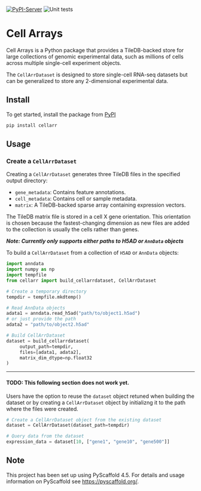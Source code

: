 <!-- These are examples of badges you might want to add to your README:
     please update the URLs accordingly

[![Built Status](https://api.cirrus-ci.com/github/<USER>/cellarr.svg?branch=main)](https://cirrus-ci.com/github/<USER>/cellarr)
[![ReadTheDocs](https://readthedocs.org/projects/cellarr/badge/?version=latest)](https://cellarr.readthedocs.io/en/stable/)
[![Coveralls](https://img.shields.io/coveralls/github/<USER>/cellarr/main.svg)](https://coveralls.io/r/<USER>/cellarr)
[![PyPI-Server](https://img.shields.io/pypi/v/cellarr.svg)](https://pypi.org/project/cellarr/)
[![Conda-Forge](https://img.shields.io/conda/vn/conda-forge/cellarr.svg)](https://anaconda.org/conda-forge/cellarr)
[![Monthly Downloads](https://pepy.tech/badge/cellarr/month)](https://pepy.tech/project/cellarr)
[![Twitter](https://img.shields.io/twitter/url/http/shields.io.svg?style=social&label=Twitter)](https://twitter.com/cellarr)
-->

[![PyPI-Server](https://img.shields.io/pypi/v/cellarr.svg)](https://pypi.org/project/cellarr/)
![Unit tests](https://github.com/BiocPy/cellarr/actions/workflows/pypi-test.yml/badge.svg)

# Cell Arrays

Cell Arrays is a Python package that provides a TileDB-backed store for large collections of genomic experimental data, such as millions of cells across multiple single-cell experiment objects.

The `CellArrDataset` is designed to store single-cell RNA-seq
datasets but can be generalized to store any 2-dimensional experimental data.

## Install

To get started, install the package from [PyPI](https://pypi.org/project/cellarr/)

```bash
pip install cellarr
```

## Usage

### Create a `CellArrDataset`

Creating a `CellArrDataset` generates three TileDB files in the specified output directory:

- `gene_metadata`: Contains feature annotations.
- `cell_metadata`: Contains cell or sample metadata.
- `matrix`: A TileDB-backed sparse array containing expression vectors.

The TileDB matrix file is stored in a cell X gene orientation. This orientation
is chosen because the fastest-changing dimension as new files are added to the
collection is usually the cells rather than genes.

***Note: Currently only supports either paths to H5AD or `AnnData` objects***

To build a `CellArrDataset` from a collection of `H5AD` or `AnnData` objects:

```python
import anndata
import numpy as np
import tempfile
from cellarr import build_cellarrdataset, CellArrDataset

# Create a temporary directory
tempdir = tempfile.mkdtemp()

# Read AnnData objects
adata1 = anndata.read_h5ad("path/to/object1.h5ad")
# or just provide the path
adata2 = "path/to/object2.h5ad"

# Build CellArrDataset
dataset = build_cellarrdataset(
     output_path=tempdir,
     files=[adata1, adata2],
     matrix_dim_dtype=np.float32
)
```
----

#### TODO: This following section does not work yet.

Users have the option to reuse the `dataset` object retuned when building the dataset or by creating a `CellArrDataset` object by initializng it to the path where the files were created.

```python
# Create a CellArrDataset object from the existing dataset
dataset = CellArrDataset(dataset_path=tempdir)

# Query data from the dataset
expression_data = dataset[10, ["gene1", "gene10", "gene500"]]
```

<!-- pyscaffold-notes -->

## Note

This project has been set up using PyScaffold 4.5. For details and usage
information on PyScaffold see https://pyscaffold.org/.
